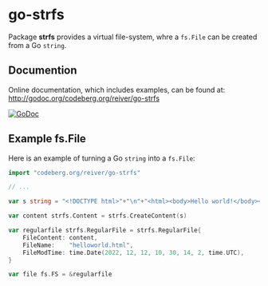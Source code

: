 # go-strfs

Package **strfs** provides a virtual file-system, whre a `fs.File` can be created from a Go `string`.

## Documention

Online documentation, which includes examples, can be found at: http://godoc.org/codeberg.org/reiver/go-strfs

[![GoDoc](https://godoc.org/codeberg.org/reiver/go-strfs?status.svg)](https://godoc.org/codeberg.org/reiver/go-strfs)

## Example fs.File

Here is an example of turning a Go `string` into a `fs.File`:

```go
import "codeberg.org/reiver/go-strfs"

// ...

var s string = "<!DOCTYPE html>"+"\n"+"<html><body>Hello world!</body></html>"

var content strfs.Content = strfs.CreateContent(s)

var regularfile strfs.RegularFile = strfs.RegularFile{
	FileContent: content,
	FileName:    "helloworld.html",
	FileModTime: time.Date(2022, 12, 12, 10, 30, 14, 2, time.UTC),
}

var file fs.FS = &regularfile

```
